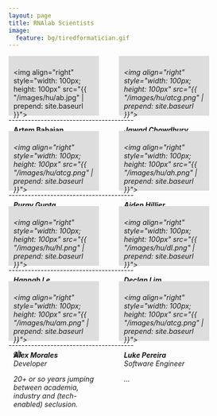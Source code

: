 ```yaml
---
layout: page
title: RNAlab Scientists
image:
  feature: bg/tiredformatician.gif
---
```


<style>
* {
  box-sizing: border-box;
  }
/* Create three equal columns that floats next to each other */
.human {
  float: left;
  width: 45%;
  height: 120px;
  padding: 10px;
  /*height: 100px; /* Should be removed. Only for demonstration */
}
.midline {
  float: left;
  width: 10%;
  padding: 5px;
  /*height: 100px; /* Should be removed. Only for demonstration */
}

/* Clear floats after the columns */
.row:after {
  content: "";
  display: table;
  clear: both;
}
</style>


<!--ROW START =========================================== -->

<div class="human" style="background-color:#ddd;">

  <img align="right" style="width: 100px; height: 100px" 
  src="{{ "/images/hu/ab.jpg" | prepend: site.baseurl }}">
  
  <b>Artem Babaian</b> <br>
  <i>Scientist</i>
  <p><i>"From all the things I've lost, I miss my mind the most."<i><p>
  <p><a href="mailto:{{ site.owner.email }}">email</a> | <a href="http://rRNA.ca">cv</a> | <a href="https://github.com/ababaian">gh</a> </p>

</div>

<div class="midline"><p></p></div>

<div class="human" style="background-color:#ddd;">

  <img align="right" style="width: 100px; height: 100px" 
  src="{{ "/images/hu/atcg.png" | prepend: site.baseurl }}">
  
  <b>Jawad  Chowdhury</b> <br>
  <i>Research Assistant</i>
  <p><i>Silence is Golden<i><p>

</div>

<br> --------------------------------------- <br>
<!--ROW END =========================================== -->

<!--ROW START =========================================== -->

<div class="human" style="background-color:#ddd;">

  <img align="right" style="width: 100px; height: 100px" 
  src="{{ "/images/hu/atcg.png" | prepend: site.baseurl }}">
  
  <b>Purav Gupta</b> <br>
  <i>High School Student</i>
  <p><i>"That kid's ganna be smarter than all of us." -Artem<i><p>

</div>

<div class="midline"><p></p></div>

<div class="human" style="background-color:#ddd;">

  <img align="right" style="width: 100px; height: 100px" 
  src="{{ "/images/hu/ah.png" | prepend: site.baseurl }}">
  
  <b>Aiden Hillier</b> <br>
  <i>Research Assistant</i>
  <p><i>Aspiring chef and the lab's resident pie baker. Computational biology is my side gig.<i><p>

</div>

<br> --------------------------------------- <br>
<!--ROW END =========================================== -->

<!--ROW START =========================================== -->

<div class="human" style="background-color:#ddd;">

  <img align="right" style="width: 100px; height: 100px" 
  src="{{ "/images/hu/hl.png" | prepend: site.baseurl }}">
  
  <b>Hannah Le</b> <br>
  <i>Thesis Student/Consultant</i>
  <p><i>Non-dark matter in the universe hoping to understand dark world of viruses.<i><p>
  <p><a href="https://github.com/hannahhanle">gh</a> </p>

</div>

<div class="midline"><p></p></div>

<div class="human" style="background-color:#ddd;">

  <img align="right" style="width: 100px; height: 100px" 
  src="{{ "/images/hu/dl.png" | prepend: site.baseurl }}">
  
  <b>Declan Lim</b> <br>
  <i>Research Assistant</i>
  <p><i>Just trying to help humans update their anti virus software.<i><p>

</div>

<br> --------------------------------------- <br>
<!--ROW END =========================================== -->

<!--ROW START =========================================== -->

<div class="human" style="background-color:#ddd;">

  <img align="right" style="width: 100px; height: 100px" 
  src="{{ "/images/hu/am.png" | prepend: site.baseurl }}">
  
  <b>Alex Morales</b> <br>
  <i>Developer</i>
  <p><i>20+ or so years jumping between academia, industry and (tech-enabled) seclusion.</i></p>

</div>

<div class="midline"><p></p></div>

<div class="human" style="background-color:#ddd;">

  <img align="right" style="width: 100px; height: 100px" 
  src="{{ "/images/hu/atcg.png" | prepend: site.baseurl }}">
  
  <b>Luke Pereira</b> <br>
  <i>Software Engineer</i>
  <p><i>...</i></p>

</div>

<br> --------------------------------------- <br>
<!--ROW END =========================================== -->
